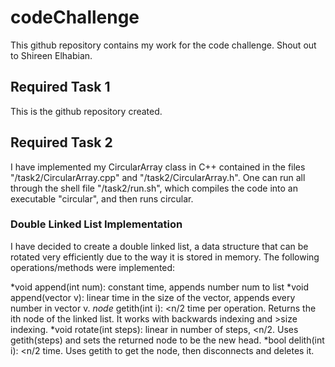 # codeChallenge

This github repository contains my work for the code challenge. Shout out to Shireen Elhabian.

## Required Task 1

This is the github repository created.

## Required Task 2

I have implemented my CircularArray class in C++ contained in the files "/task2/CircularArray.cpp" and "/task2/CircularArray.h". One can run all through the shell file "/task2/run.sh", which compiles the code into an executable "circular", and then runs circular. 

### Double Linked List Implementation

I have decided to create a double linked list, a data structure that can be rotated very efficiently due to the way it is stored in memory. The following operations/methods were implemented:

*void append(int num): constant time, appends number num to list
*void append(vector <int> v): linear time in the size of the vector, appends every number in vector v.
*node* getith(int i): <n/2 time per operation. Returns the ith node of the linked list. It works with backwards indexing and >size indexing.
*void rotate(int steps): linear in number of steps, <n/2. Uses getith(steps) and sets the returned node to be the new head.
*bool delith(int i): <n/2 time. Uses getith to get the node, then disconnects and deletes it.



